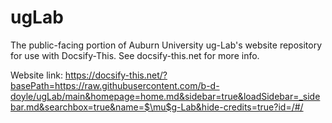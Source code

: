 # ugLab
The public-facing portion of Auburn University ug-Lab's website repository for use with Docsify-This. See docsify-this.net for more info.

Website link:
https://docsify-this.net/?basePath=https://raw.githubusercontent.com/b-d-doyle/ugLab/main&homepage=home.md&sidebar=true&loadSidebar=_sidebar.md&searchbox=true&name=$\mu$g-Lab&hide-credits=true?id=/#/

